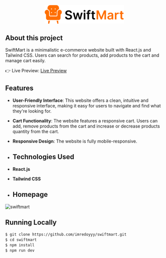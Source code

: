 <div align='center'><img src='https://raw.githubusercontent.com/imredoyyy/swiftmart/0dff498d014b3eebc4b5531cb9ff04abdc6171c9/public/swiftmart-logo.svg' style='width: 50%'/></div>

<h2>About this project</h2>

SwiftMart is a minimalistic e-commerce website built with React.js and Tailwind CSS. Users can search for products, add products to the cart and manage cart easily.

👉 Live Preview: <a href='https://swift-mart-shop.vercel.app/' target="_blank">Live Preview</a>

## Features
- **User-Friendly Interface**: This website offers a clean, intuitive and responsive interface, making it easy for users to navigate and find what they're looking for.
- **Cart Functionality**: The website features a responsive cart. Users can add, remove products from the cart and increase or decrease products quantity from the cart.
- **Responsive Design**: The website is fully mobile-responsive.
- ## Technologies Used

- **React.js**
- **Tailwind CSS**

- ## Homepage

![swiftmart](https://github.com/imredoyyy/swiftmart/assets/150043708/eb482dde-7141-4067-bd14-211756e25e88)




## Running Locally

```bash
$ git clone https://github.com/imredoyyy/swiftmart.git
$ cd swiftmart
$ npm install
$ npm run dev
```
